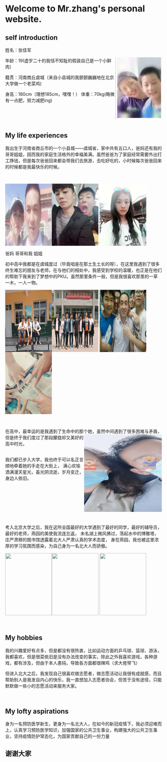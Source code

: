 <h1><b>Welcome to Mr.zhang's personal website.</b></h1>
<h2>self introduction</h2>
<p>姓名：张佳军</p><p><img src="1.jpeg" width="150" height="200" align="right" /></p>
 <p>   年龄：19(虚岁二十的我恬不知耻的假装自己是一个小鲜肉）</p>
  <p>  籍贯：河南商丘虞城（来自小县城的我颤颤巍巍地在北京大学做一个老菜鸡)</p>
   <p>身高：180cm（理想185cm，嘿嘿！）  体重：70kg(略微有一点肥，努力减肥ing)</p>
   <p></p><br>
<p><p/><br>
<h2>My life experiences</h2>

<p>我出生于河南省商丘市的一个小县城——虞城省，家中共有五口人，爸妈还有我的哥哥姐姐，因而我的家庭生活格外的幸福美满。虽然爸爸为了家庭经常需要外出打工挣钱，但是每次爸爸回来都会带我们去旅游，去吃好吃的，小时候每次爸爸回来的时候都是我最快乐的时候。</p>
 <p></p><br>
 <p><img src="mmexport1601969362208.jpg" width="150" height="200" align="left"/> <img  src="1601969403598.jpeg" width="150" height="200" align="middle" /> <img src="1601969451342.jpeg" width="150" height="200" align="middle"/></p>
 <p>爸妈        哥哥和我      姐姐<p/>
<p>初中高中我都是在虞城度过（毕竟咱是在那土生土长的呀），在这里我遇到了很多终生难忘的朋友与老师，在与他们的相处中，我感受到学校的温暖，也正是在他们的帮助下我来到了梦想中的PKU。虽然那里条件一般，但是我很喜欢那里的一草一木，一人一物。</p>
<p><img src="1601969482393.jpeg" width="150" height="200" align="left"/> <img  src="6D0ADDE2FDA20FB27B6A905048711A28_0.jpg" width="150" height="200" align="middle" /> <img src="2.jpeg" width="150" height="200" align="middle"/><img  src="3.jpeg" width="150" height="200" align="middle" /></p>
<p></p><br>
<p>在高中，最幸运的是我遇到了生命中的那个她，虽然中间遇到了很多困难与矛盾，<img src="46da3772da7e0730.jpg" width="250" height="250" align="right"/>
 但是终于我们度过了那段朦胧却又美好的高中时光，<p></p><br>我们都已步入大学，我也终于可以名正言顺地牵着她的手走在大街上，
 满心欢愉洒满漫天星光，虽光阴流逝，岁月变迁，身边人依旧。</p>
<p></p><br>
<p></p><br>
<p></p><br>
<p></p><br>
<p>考入北京大学之后，我在这所全国最好的大学遇到了最好的同学，最好的辅导员，最好的老师，燕园的美使我流连忘返，
   未名湖上微风拂过，荡起水中的博雅塔，庄严肃穆的图书馆透露着北大人严肃认真的学术态度，
 身在燕园，我也被这里浓厚的学习氛围而感染，为自己身为一名北大人而骄傲。
 <p><img src="哈.jpg" width="150" height="200" align="left"/> <img  src="和.jpg" width="150" height="200" align="middle" /> <img src="哦.jpg" width="150" height="200" align="middle"/></p>
 <p></p><br>
<h2>My hobbies</h2>
<p>我的兴趣爱好有点多，但是都没有很热衷，比如运动方面的乒乓球、篮球、游泳，我都喜欢，但是很菜依旧是没有办法改变的事实，除此之外我喜欢游戏，各种游戏，都有涉及，但由于本人愚钝，导致各方面都很辣鸡（求大佬带飞）</p>
<p>但进入北大之后，我发现自己很喜欢做志愿者，做志愿活动让我很有成就感，而且帮助别人是我发自内心的快乐，我一直想加入志愿者协会，但苦于没有途径，只能默默做一些小的志愿活动来服务大家。</p>
<p></p><br>
<h2>My lofty aspirations</h2>
<p>身为一名预防医学新生，更身为一名北大人，在如今的新冠疫情下，我必须迎难而上，认真学习预防医学知识，加强国家的公共卫生事业，构建强大的公共卫生事业，坚持疫情防护常态化，为国家贡献自己的一份力量</p>
<h2>谢谢大家</h2>
